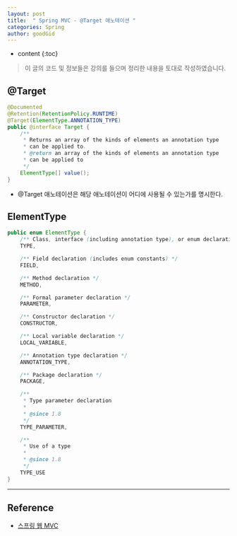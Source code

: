 ```yaml
---
layout: post
title:  " Spring MVC - @Target 애노테이션 "
categories: Spring
author: goodGid
---
```

* content
{:toc}

> 이 글의 코드 및 정보들은 강의를 들으며 정리한 내용을 토대로 작성하였습니다.

## @Target

``` java
@Documented
@Retention(RetentionPolicy.RUNTIME)
@Target(ElementType.ANNOTATION_TYPE)
public @interface Target {
    /**
     * Returns an array of the kinds of elements an annotation type
     * can be applied to.
     * @return an array of the kinds of elements an annotation type
     * can be applied to
     */
    ElementType[] value();
}
```

* @Target 애노테이션은 해당 애노테이션이 어디에 사용될 수 있는가를 명시한다.







## ElementType

``` java
public enum ElementType {
    /** Class, interface (including annotation type), or enum declaration */
    TYPE,

    /** Field declaration (includes enum constants) */
    FIELD,

    /** Method declaration */
    METHOD,

    /** Formal parameter declaration */
    PARAMETER,

    /** Constructor declaration */
    CONSTRUCTOR,

    /** Local variable declaration */
    LOCAL_VARIABLE,

    /** Annotation type declaration */
    ANNOTATION_TYPE,

    /** Package declaration */
    PACKAGE,

    /**
     * Type parameter declaration
     *
     * @since 1.8
     */
    TYPE_PARAMETER,

    /**
     * Use of a type
     *
     * @since 1.8
     */
    TYPE_USE
}
```

---

## Reference

* [스프링 웹 MVC](https://www.inflearn.com/course/%EC%9B%B9-mvc)

